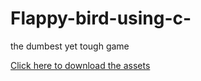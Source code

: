 # Flappy-bird-using-c-
the dumbest yet tough game

[Click here to download the assets](https://www.mooict.com/wp-content/uploads/2016/02/flappy-bird-resources.zip)
 
